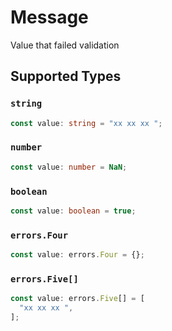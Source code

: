 # Message

Value that failed validation


## Supported Types

### `string`

```typescript
const value: string = "xx xx xx ";
```

### `number`

```typescript
const value: number = NaN;
```

### `boolean`

```typescript
const value: boolean = true;
```

### `errors.Four`

```typescript
const value: errors.Four = {};
```

### `errors.Five[]`

```typescript
const value: errors.Five[] = [
  "xx xx xx ",
];
```

